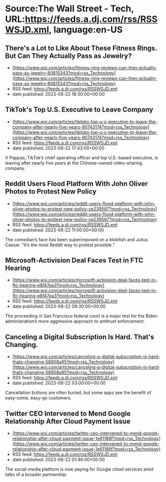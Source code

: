 # Source:The Wall Street - Tech, URL:https://feeds.a.dj.com/rss/RSSWSJD.xml, language:en-US

## There's a Lot to Like About These Fitness Rings. But Can They Actually Pass as Jewelry?
 - [https://www.wsj.com/articles/fitness-ring-reviews-can-they-actually-pass-as-jewelry-80815343?mod=rss_Technology](https://www.wsj.com/articles/fitness-ring-reviews-can-they-actually-pass-as-jewelry-80815343?mod=rss_Technology)
 - RSS feed: https://feeds.a.dj.com/rss/RSSWSJD.xml
 - date published: 2023-06-22 18:30:00+00:00



## TikTok's Top U.S. Executive to Leave Company
 - [https://www.wsj.com/articles/tiktoks-top-u-s-executive-to-leave-the-company-after-nearly-five-years-90743174?mod=rss_Technology](https://www.wsj.com/articles/tiktoks-top-u-s-executive-to-leave-the-company-after-nearly-five-years-90743174?mod=rss_Technology)
 - RSS feed: https://feeds.a.dj.com/rss/RSSWSJD.xml
 - date published: 2023-06-22 17:43:00+00:00

V Pappas, TikTok’s chief operating officer and top U.S.-based executive, is leaving after nearly five years at the Chinese-owned video-sharing company.

## Reddit Users Flood Platform With John Oliver Photos to Protest New Policy
 - [https://www.wsj.com/articles/reddit-users-flood-platform-with-john-oliver-photos-to-protest-new-policy-ce239587?mod=rss_Technology](https://www.wsj.com/articles/reddit-users-flood-platform-with-john-oliver-photos-to-protest-new-policy-ce239587?mod=rss_Technology)
 - RSS feed: https://feeds.a.dj.com/rss/RSSWSJD.xml
 - date published: 2023-06-22 11:00:00+00:00

The comedian’s face has been superimposed on a blobfish and Julius Caesar. “It’s the most Reddit way to protest possible.”

## Microsoft-Activision Deal Faces Test in FTC Hearing
 - [https://www.wsj.com/articles/microsoft-activision-deal-faces-test-in-ftc-hearing-e8f47ea3?mod=rss_Technology](https://www.wsj.com/articles/microsoft-activision-deal-faces-test-in-ftc-hearing-e8f47ea3?mod=rss_Technology)
 - RSS feed: https://feeds.a.dj.com/rss/RSSWSJD.xml
 - date published: 2023-06-22 09:30:00+00:00

The proceeding in San Francisco federal court is a major test for the Biden administration’s more aggressive approach to antitrust enforcement.

## Canceling a Digital Subscription Is Hard. That's Changing.
 - [https://www.wsj.com/articles/canceling-a-digital-subscription-is-hard-thats-changing-58908a95?mod=rss_Technology](https://www.wsj.com/articles/canceling-a-digital-subscription-is-hard-thats-changing-58908a95?mod=rss_Technology)
 - RSS feed: https://feeds.a.dj.com/rss/RSSWSJD.xml
 - date published: 2023-06-22 03:00:00+00:00

Cancellation buttons are often buried, but some apps see the benefit of easy-come, easy-go customers.

## Twitter CEO Intervened to Mend Google Relationship After Cloud Payment Issue
 - [https://www.wsj.com/articles/twitter-ceo-intervened-to-mend-google-relationship-after-cloud-payment-issue-1e61186f?mod=rss_Technology](https://www.wsj.com/articles/twitter-ceo-intervened-to-mend-google-relationship-after-cloud-payment-issue-1e61186f?mod=rss_Technology)
 - RSS feed: https://feeds.a.dj.com/rss/RSSWSJD.xml
 - date published: 2023-06-22 01:46:00+00:00

The social-media platform is now paying for Google cloud services amid talks of a broader partnership.

